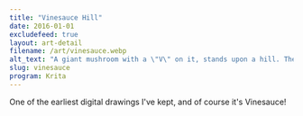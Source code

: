 ```yaml
---
title: "Vinesauce Hill"
date: 2016-01-01
excludefeed: true
layout: art-detail
filename: /art/vinesauce.webp
alt_text: "A giant mushroom with a \"V\" on it, stands upon a hill. There are glowing rays coming from the mushroom, spreading over white clouds over dusk."
slug: vinesauce
program: Krita
---
```

One of the earliest digital drawings I've kept, and of course it's Vinesauce!
